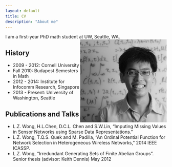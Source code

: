 ```yaml
---
layout: default
title: CV
description: "About me"
---
```


I am a first-year PhD math student at UW, Seattle, WA. <img align="right" src="/images/photo.jpg" width="270" />

## History

- 2009 - 2012: Cornell University
- Fall 2010: Budapest Semesters in Math
- 2012 - 2014: Institute for Infocomm Research, Singapore
- 2013 - Present: University of Washington, Seattle

## Publications and Talks

- L.Z. Wong, H.L.Chen, D.C.L. Chen and S.W.Lin, “Imputing Missing Values in Sensor Networks using Sparse Data Representations.” 
- L.Z. Wong, T.Q.S. Quek and M. Padilla, “An Ordinal Potential Function for Network Selection in Heterogeneous Wireless Networks,” 2014 IEEE ICASSP.
- L.Z. Wong, “Irredundant Generating Sets of Finite Abelian Groups”.  Senior thesis (advisor: Keith Dennis) May 2012
